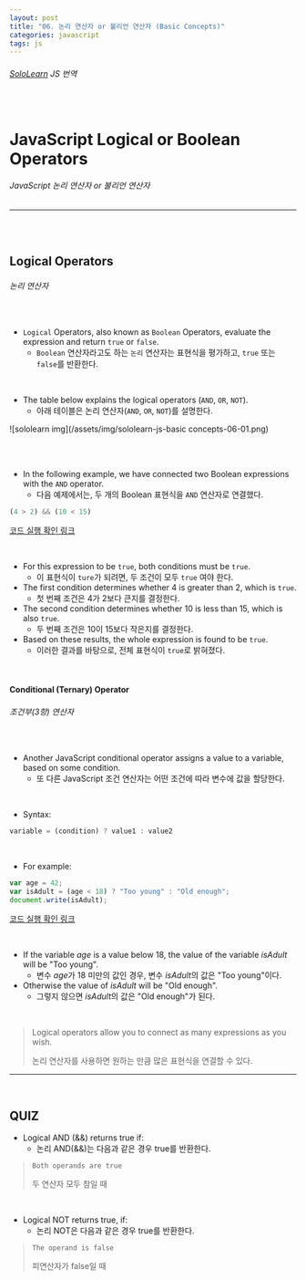 ```yaml
---
layout: post
title: "06. 논리 연산자 or 불리언 연산자 (Basic Concepts)"
categories: javascript
tags: js
---
```


###### [SoloLearn](https://www.sololearn.com) JS 번역

<br>

# JavaScript Logical or Boolean Operators

###### JavaScript 논리 연산자 or 불리언 연산자

------

<br><br>

## Logical Operators

###### 논리 연산자

<br>

- `Logical` Operators, also known as `Boolean` Operators, evaluate the expression and return `true` or `false`.
  - `Boolean` 연산자라고도 하는 `논리` 연산자는 표현식을 평가하고, `true` 또는 `false`를 반환한다.

<br>

- The table below explains the logical operators (`AND`, `OR`, `NOT`).
  - 아래 테이블은 논리 연산자(`AND`, `OR`, `NOT`)를 설명한다.

![sololearn img](/assets/img/sololearn-js-basic concepts-06-01.png)

<br>

<br>

- In the following example, we have connected two Boolean expressions with the `AND` operator.
  - 다음 예제에서는, 두 개의 Boolean 표현식을 `AND` 연산자로 연결했다.

```js
(4 > 2) && (10 < 15)
```

[코드 실행 확인 링크](https://code.sololearn.com/657/#js)

<br>

- For this expression to be `true`, both conditions must be `true`.
  - 이 표현식이 `ture`가 되려면, 두 조건이 모두 `true` 여야 한다.
- The first condition determines whether 4 is greater than 2, which is `true`.
  - 첫 번째 조건은 4가 2보다 큰지를 결정한다.
- The second condition determines whether 10 is less than 15, which is also `true`.
  - 두 번째 조건은 10이 15보다 작은지를 결정한다.
- Based on these results, the whole expression is found to be `true`.
  - 이러한 결과를 바탕으로, 전체 표현식이 `true`로 밝혀졌다.

<br>

#### Conditional (Ternary) Operator

###### 조건부(3항) 연산자

<br>

- Another JavaScript conditional operator assigns a value to a variable, based on some condition.
  - 또 다른 JavaScript 조건 연산자는 어떤 조건에 따라 변수에 값을 할당한다.

<br>

- Syntax:

```js
variable = (condition) ? value1 : value2
```

<br>

- For example:

```js
var age = 42;
var isAdult = (age < 18) ? "Too young" : "Old enough";
document.write(isAdult);
```

[코드 실행 확인 링크](https://code.sololearn.com/658/#js)

<br>

- If the variable *age* is a value below 18, the value of the variable *isAdult* will be "Too young".
  - 변수 *age*가 18 미만의 값인 경우, 변수 *isAdult*의 값은 "Too young"이다.
- Otherwise the value of *isAdult* will be "Old enough".
  - 그렇지 않으면 *isAdult*의 값은 "Old enough"가 된다.

<br>

> Logical operators allow you to connect as many expressions as you wish.
>
> 논리 연산자를 사용하면 원하는 만큼 많은 표현식을 연결할 수 있다.

------

<br>

## QUIZ

- Logical AND (&&) returns true if:
  - 논리 AND(&&)는 다음과 같은 경우 true를 반환한다.

> `Both operands are true`
>
> 두 연산자 모두 참일 때

<br>

- Logical NOT returns true, if:
  - 논리 NOT은 다음과 같은 경우 true를 반환한다.

> `The operand is false`
>
> 피연산자가 false일 때

<br>